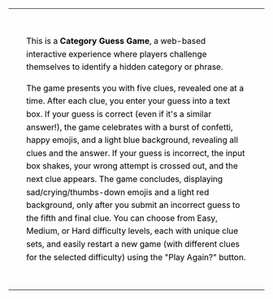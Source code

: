 <table style="background-image: url('https://neilschreiner.github.io/GuessTheCategory/GTC-12345QuestionMark.jpg'); background-size: contain; background-repeat: no-repeat; background-position: center; background-attachment: fixed; width: 100%; height: auto; border-collapse: collapse;">
  <tr>
    <td style="padding: 20px;">
      <div style="background-color: rgba(255, 255, 255, 0.8); padding: 15px; border-radius: 8px;">
        <p style="color: black; font-family: 'Inter', sans-serif; line-height: 1.6;">
          This is a <b>Category Guess Game</b>, a web-based interactive experience where players challenge themselves to identify a hidden category or phrase.
        </p>
        <p style="color: black; font-family: 'Inter', sans-serif; line-height: 1.6;">
          The game presents you with five clues, revealed one at a time. After each clue, you enter your guess into a text box. If your guess is correct (even if it's a similar answer!), the game celebrates with a burst of confetti, happy emojis, and a light blue background, revealing all clues and the answer. If your guess is incorrect, the input box shakes, your wrong attempt is crossed out, and the next clue appears. The game concludes, displaying sad/crying/thumbs-down emojis and a light red background, only after you submit an incorrect guess to the fifth and final clue. You can choose from Easy, Medium, or Hard difficulty levels, each with unique clue sets, and easily restart a new game (with different clues for the selected difficulty) using the "Play Again?" button.</p>
      </div>
    </td>
  </tr>
</table>

